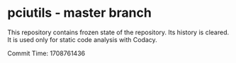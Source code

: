 # pciutils - master branch

This repository contains frozen state of the repository.
Its history is cleared. It is used only for static code
analysis with Codacy.

Commit Time: 1708761436